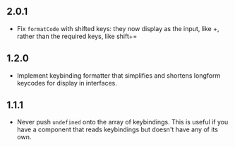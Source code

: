 ## 2.0.1

* Fix `formatCode` with shifted keys: they now display as the input, like +,
  rather than the required keys, like shift+=

## 1.2.0

* Implement keybinding formatter that simplifies and shortens longform
  keycodes for display in interfaces.

## 1.1.1

* Never push `undefined` onto the array of keybindings. This is useful
  if you have a component that reads keybindings but doesn't have any of its own.
